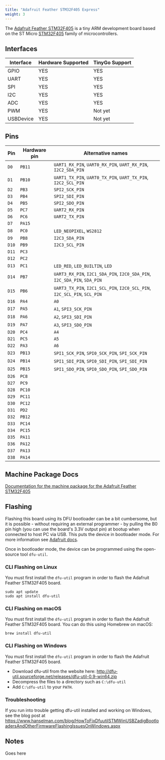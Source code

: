 ```yaml
---
title: "Adafruit Feather STM32F405 Express"
weight: 3
---
```


The [Adafruit Feather STM32F405](https://www.adafruit.com/product/4382) is a tiny ARM development board based on the ST Micro [STM32F405](https://www.st.com/resource/en/datasheet/dm00037051.pdf) family of microcontrollers.

## Interfaces

| Interface | Hardware Supported | TinyGo Support |
| --------- | ------------- | ----- |
| GPIO      | YES | YES |
| UART      | YES | YES |
| SPI       | YES | YES |
| I2C       | YES | YES |
| ADC       | YES | YES |
| PWM       | YES | Not yet |
| USBDevice | YES | Not yet |

## Pins

| Pin               | Hardware pin | Alternative names |
| ----------------- | ------------ | ----------------- |
| `D0`              | `PB11`       | `UART1_RX_PIN`, `UART0_RX_PIN`, `UART_RX_PIN`, `I2C2_SDA_PIN` |
| `D1`              | `PB10`       | `UART1_TX_PIN`, `UART0_TX_PIN`, `UART_TX_PIN`, `I2C2_SCL_PIN` |
| `D2`              | `PB3`        | `SPI2_SCK_PIN`    |
| `D3`              | `PB4`        | `SPI2_SDI_PIN`    |
| `D4`              | `PB5`        | `SPI2_SDO_PIN`    |
| `D5`              | `PC7`        | `UART2_RX_PIN`    |
| `D6`              | `PC6`        | `UART2_TX_PIN`    |
| `D7`              | `PA15`       |                   |
| `D8`              | `PC0`        | `LED_NEOPIXEL`, `WS2812` |
| `D9`              | `PB8`        | `I2C3_SDA_PIN`    |
| `D10`             | `PB9`        | `I2C3_SCL_PIN`    |
| `D11`             | `PC3`        |                   |
| `D12`             | `PC2`        |                   |
| `D13`             | `PC1`        | `LED_RED`, `LED_BUILTIN`, `LED` |
| `D14`             | `PB7`        | `UART3_RX_PIN`, `I2C1_SDA_PIN`, `I2C0_SDA_PIN`, `I2C_SDA_PIN`, `SDA_PIN` |
| `D15`             | `PB6`        | `UART3_TX_PIN`, `I2C1_SCL_PIN`, `I2C0_SCL_PIN`, `I2C_SCL_PIN`, `SCL_PIN` |
| `D16`             | `PA4`        | `A0`              |
| `D17`             | `PA5`        | `A1`, `SPI3_SCK_PIN` |
| `D18`             | `PA6`        | `A2`, `SPI3_SDI_PIN` |
| `D19`             | `PA7`        | `A3`, `SPI3_SDO_PIN` |
| `D20`             | `PC4`        | `A4`              |
| `D21`             | `PC5`        | `A5`              |
| `D22`             | `PA3`        | `A6`              |
| `D23`             | `PB13`       | `SPI1_SCK_PIN`, `SPI0_SCK_PIN`, `SPI_SCK_PIN` |
| `D24`             | `PB14`       | `SPI1_SDI_PIN`, `SPI0_SDI_PIN`, `SPI_SDI_PIN` |
| `D25`             | `PB15`       | `SPI1_SDO_PIN`, `SPI0_SDO_PIN`, `SPI_SDO_PIN` |
| `D26`             | `PC8`        |                   |
| `D27`             | `PC9`        |                   |
| `D28`             | `PC10`       |                   |
| `D29`             | `PC11`       |                   |
| `D30`             | `PC12`       |                   |
| `D31`             | `PD2`        |                   |
| `D32`             | `PB12`       |                   |
| `D33`             | `PC14`       |                   |
| `D34`             | `PC15`       |                   |
| `D35`             | `PA11`       |                   |
| `D36`             | `PA12`       |                   |
| `D37`             | `PA13`       |                   |
| `D38`             | `PA14`       |                   |

## Machine Package Docs

[Documentation for the machine package for the Adafruit Feather STM32F405](../machine/feather-stm32f405)

## Flashing

Flashing this board using its DFU bootloader can be a bit cumbersome, but it is possible - without requiring an external programmer - by pulling the B0 pin high (you can use the board's 3.3V output pin) at bootup when connected to host PC via USB. This puts the device in bootloader mode.
For more information see [Adafruit docs](https://learn.adafruit.com/adafruit-stm32f405-feather-express/dfu-bootloader-details).

Once in bootloader mode, the device can be programmed using the open-source tool `dfu-util`.

### CLI Flashing on Linux

You must first install the `dfu-util` program in order to flash the Adafruit Feather STM32F405 board.

    sudo apt update 
    sudo apt install dfu-util

### CLI Flashing on macOS

You must first install the `dfu-util` program in order to flash the Adafruit Feather STM32F405 board. You can do this using Homebrew on macOS:

    brew install dfu-util

### CLI Flashing on Windows

You must first install the `dfu-util` program in order to flash the Adafruit Feather STM32F405 board.

- Download dfu-util from the website here: http://dfu-util.sourceforge.net/releases/dfu-util-0.9-win64.zip
- Decompress the files to a directory such as `C:\dfu-util`
- Add `C:\dfu-util` to your `PATH`.

### Troubleshooting

If you run into trouble getting dfu-util installed and working on Windows, see the blog post at https://www.hanselman.com/blog/HowToFixDfuutilSTMWinUSBZadigBootloadersAndOtherFirmwareFlashingIssuesOnWindows.aspx

## Notes

Goes here
